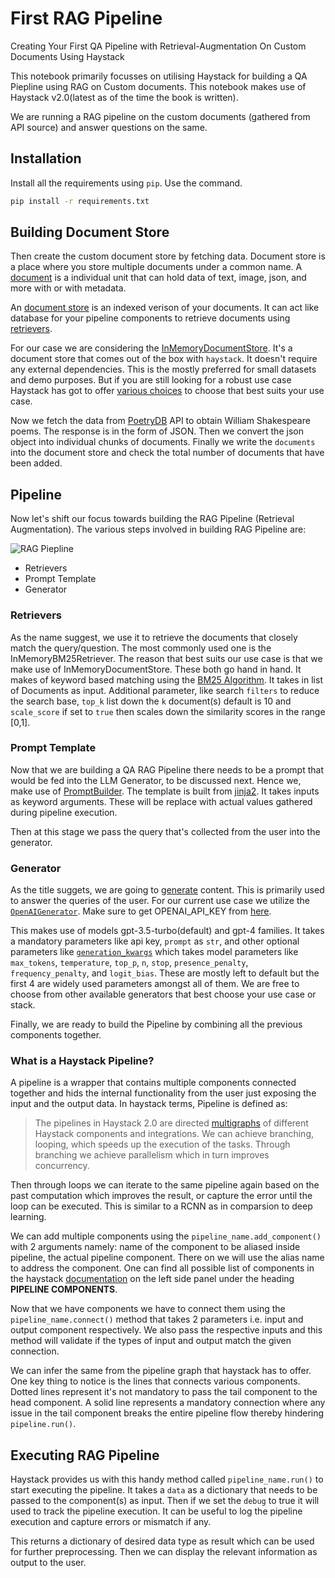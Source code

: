 # First RAG Pipeline
Creating Your First QA Pipeline with Retrieval-Augmentation On Custom Documents Using Haystack

This notebook primarily focusses on utilising Haystack for building a QA Piepline using RAG on Custom documents. This notebook makes use of Haystack v2.0(latest as of the time the book is written).

We are running a RAG pipeline on the custom documents (gathered from API source) and answer questions on the same.

## Installation
Install all the requirements using `pip`. Use the command.
```bash
pip install -r requirements.txt
```

## Building Document Store
Then create the custom document store by fetching data. Document store is a place where you store multiple documents under a common name. A [document](https://docs.haystack.deepset.ai/docs/data-classes#document) is a individual unit that can hold data of text, image, json, and more with or with metadata.

An [document store](https://docs.haystack.deepset.ai/docs/document-store) is an indexed verison of your documents. It can act like database for your pipeline components to retrieve documents using [retrievers](https://docs.haystack.deepset.ai/docs/retrievers).

For our case we are considering the [InMemoryDocumentStore](https://docs.haystack.deepset.ai/docs/choosing-a-document-store#the-in-memory-document-store). It's a document store that comes out of the box with `haystack`. It doesn't require any external dependencies. This is the mostly preferred for small datasets and demo purposes. But if you are still looking for a robust use case Haystack has got to offer [various choices](https://docs.haystack.deepset.ai/docs/choosing-a-document-store#summary) to choose that best suits your use case.

Now we fetch the data from [PoetryDB](https://poetrydb.org/) API to obtain William Shakespeare poems. The response is in the form of JSON. Then we convert the json object into individual chunks of documents.
Finally we write the `documents` into the document store and check the total number of documents that have been added.


## Pipeline
Now let's shift our focus towards building the RAG Pipeline (Retrieval Augmentation). The various steps involved in building RAG Pipeline are:

![RAG Piepline](https://gist.github.com/assets/81156510/aa1c18a7-0ae5-4875-8999-a0fb228bdad7)

- Retrievers
- Prompt Template
- Generator

### Retrievers
As the name suggest, we use it to retrieve the documents that closely match the query/question. The most commonly used one is the InMemoryBM25Retriever. The reason that best suits our use case is that we make use of InMemoryDocumentStore. These both go hand in hand. It makes of keyword based matching using the [BM25 Algorithm](https://en.wikipedia.org/wiki/Okapi_BM25). It takes in list of Documents as input. Additional parameter, like search `filters` to reduce the search base, `top_k` list down the `k` document(s) default is 10 and `scale_score` if set to `true` then scales down the similarity scores in the range [0,1].

### Prompt Template
Now that we are building a QA RAG Pipeline there needs to be a prompt that would be fed into the LLM Generator, to be discussed next. Hence we, make use of [PromptBuilder](https://docs.haystack.deepset.ai/docs/promptbuilder). The template is built from [jinja2](https://palletsprojects.com/p/jinja/). It takes inputs as keyword arguments. These will be replace with actual values gathered during pipeline execution.

Then at this stage we pass the query that's collected from the user into the generator.

### Generator
As the title suggets, we are going to [generate](https://docs.haystack.deepset.ai/docs/generators) content. This is primarily used to answer the queries of the user. For our current use case we utilize the [`OpenAIGenerator`](https://docs.haystack.deepset.ai/docs/openaigenerator). Make sure to get OPENAI_API_KEY from [here](https://platform.openai.com).

This makes use of models gpt-3.5-turbo(default) and gpt-4 families. It takes a mandatory parameters like api key, `prompt` as `str`, and other optional parameters like [`generation_kwargs`](https://github.com/deepset-ai/haystack/blob/main/haystack/components/generators/openai.py#L71) which takes model parameters like `max_tokens`, `temperature`, `top_p`, `n`, `stop`, `presence_penalty`, `frequency_penalty`, and `logit_bias`. These are mostly left to default but the first 4 are widely used parameters amongst all of them. We are free to choose from other available generators that best choose your use case or stack.

Finally, we are ready to build the Pipeline by combining all the previous components together.

### What is a Haystack Pipeline?
A pipeline is a wrapper that contains multiple components connected together and hids the internal functionality from the user just exposing the input and the output data.
In haystack terms, Pipeline is defined as:
> The pipelines in Haystack 2.0 are directed [multigraphs](https://en.wikipedia.org/wiki/Multigraph) of different Haystack components and integrations.
We can achieve branching, looping, which speeds up the execution of the tasks. Through branching we achieve parallelism which in turn improves concurrency.

Then through loops we can iterate to the same pipeline again based on the past computation which improves the result, or capture the error until the loop can be executed. This is similar to a RCNN as in comparsion to deep learning.

We can add multiple components using the `pipeline_name.add_component()` with 2 arguments namely: name of the component to be aliased inside pipeline, the actual pipeline component. There on we will use the alias name to address the component. One can find all possible list of components in the haystack [documentation](https://docs.haystack.deepset.ai/docs/) on the left side panel under the heading **PIPELINE COMPONENTS**.

Now that we have components we have to connect them using the `pipeline_name.connect()` method that takes 2 parameters i.e. input and output component respectively. We also pass the respective inputs and this method will validate if the types of input and output match the given connection.

We can infer the same from the pipeline graph that haystack has to offer. One key thing to notice is the lines that connects various components. Dotted lines represent it's not mandatory to pass the tail component to the head component. A solid line represents a mandatory connection where any issue in the tail component breaks the entire pipeline flow thereby hindering `pipeline.run()`.
<!-- If need more content can add more about Pipeline Serialization and Graph Output generation -->

## Executing RAG Pipeline
Haystack provides us with this handy method called `pipeline_name.run()` to start executing the pipeline. It takes a `data` as a dictionary that needs to be passed to the component(s) as input. Then if we set the `debug` to true it will used to track the pipeline execution. It can be useful to log the pipeline execution and capture errors or mismatch if any.

This returns a dictionary of desired data type as result which can be used for further preprocessing. Then we can display the relevant information as output to the user.
